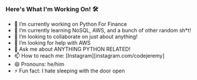 ### Here's What I'm Working On! 🛠


- 🔭 I’m currently working on Python For Finance
- 🌱 I’m currently learning NoSQL, AWS, and a bunch of other random sh*t!
- 👯 I’m looking to collaborate on just about anything!
- 🤔 I’m looking for help with AWS
- 💬 Ask me about ANYTHING PYTHON RELATED!
- 📫 How to reach me: [Instagram][instagram.com/codejeremy]
- 😄 Pronouns: he/him
- ⚡ Fun fact: I hate sleeping with the door open
